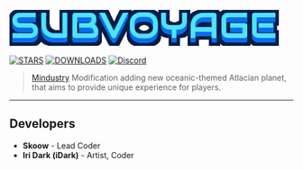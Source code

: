 ![ModBanner](modname.png)

[![STARS](https://img.shields.io/github/stars/VuzZis/Subvoyage?style=for-the-badge&label=%E2%AD%90%EF%B8%8FSTAR%20SUBVOYAGE)](https://github.com/VuzZis/Subvoyage)
[![DOWNLOADS](https://img.shields.io/github/downloads/VuzZis/Subvoyage/latest/total?sort=date&style=for-the-badge&logo=github&label=Latest%20Version)](https://github.com/VuzZis/Subvoyage/releases)
[![Discord](https://img.shields.io/discord/1252898892882903082?style=for-the-badge&logo=discord&label=SUBVOYAGE-GENERAL)](https://discord.gg/8k3XKSPsqD)


> [Mindustry](https://github.com/Anuken/Mindustry) Modification adding new oceanic-themed Atlacian planet, that aims to provide unique experience for players.

***
## Developers
* **Skoow** - Lead Coder
* **Iri Dark (iDark)** - Artist, Coder